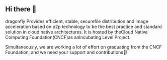## Hi there 👋

dragonfly Provides efficient, stable, securefile distribution and image acceleration based on p2p technology to be the best practice and standard solution in cloud native architectures. It is hosted by theCloud Native Computing Foundation(CNCF)as anIncubating Level Project.

Simultaneously, we are working a lot of effort on graduating from the CNCF Foundation, and we need your support and contributions🚀!
